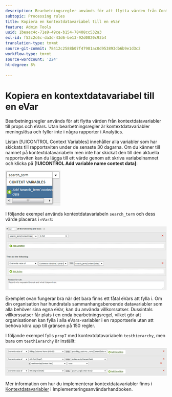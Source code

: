 ```yaml
---
description: Bearbetningsregler används för att flytta värden från Context Data-variabler till props och eVars.
subtopic: Processing rules
title: Kopiera en kontextdatavariabel till en eVar
feature: Admin Tools
uuid: 1beaec4c-71e9-49ce-b154-78408cc532a3
exl-id: f52c2c6c-da3d-43d6-be13-92d0820c93b4
translation-type: tm+mt
source-git-commit: 78412c2588b07f47981ac0d953893db6b9e1d3c2
workflow-type: tm+mt
source-wordcount: '224'
ht-degree: 8%

---
```


# Kopiera en kontextdatavariabel till en eVar

Bearbetningsregler används för att flytta värden från kontextdatavariabler till props och eVars. Utan bearbetningsregler är kontextdatavariabler meningslösa och fyller inte i några rapporter i Analytics.

Listan [!UICONTROL Context Variables] innehåller alla variabler som har skickats till rapportsviten under de senaste 30 dagarna. Om du känner till namnet på kontextdatavariabeln men inte har skickat den till den aktuella rapportsviten kan du lägga till ett värde genom att skriva variabelnamnet och klicka på **[!UICONTROL Add variable name context data]**:

![Lägg till](assets/add-context-variable.png)

I följande exempel används kontextdatavariabeln `search_term` och dess värde placeras i `eVar3`:

![Ange](assets/set-context-data.png)

Exemplet ovan fungerar bra när det bara finns ett fåtal eVars att fylla i. Om din organisation har hundratals sammanhangsberoende datavariabler som alla behöver sina egna eVar, kan du använda villkorssatser. Dussintals villkorssatser får plats i en enda bearbetningsregel, vilket gör att organisationen kan fylla i alla eVars-variabler i en rapportserie utan att behöva köra upp till gränsen på 150 regler.

I följande exempel fylls `prop7` med kontextdatavariabeln `testhierarchy`, men bara om `testhierarchy` är inställt:

![Villkorlig](assets/add-conditional.png)

Mer information om hur du implementerar kontextdatavariabler finns i [Kontextdatavariabler](/help/implement/vars/page-vars/contextdata.md) i Implementeringsanvändarhandboken.
